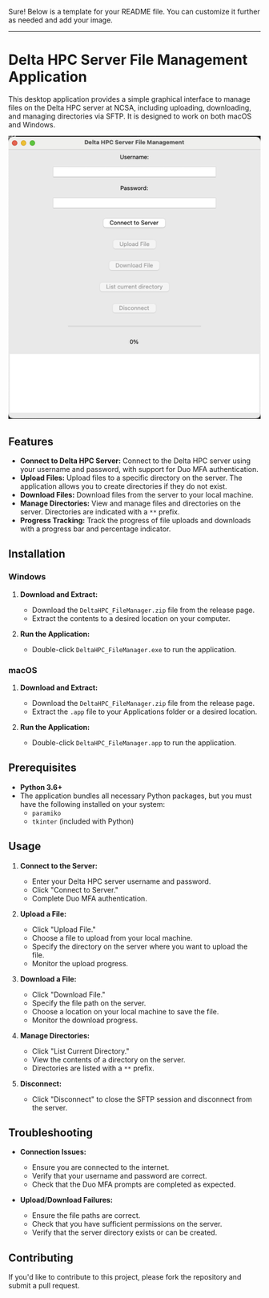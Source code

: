 Sure! Below is a template for your README file. You can customize it further as needed and add your image.

---

# Delta HPC Server File Management Application

This desktop application provides a simple graphical interface to manage files on the Delta HPC server at NCSA, including uploading, downloading, and managing directories via SFTP. It is designed to work on both macOS and Windows.

![Screenshot of the Application](sample.png)

## Features

- **Connect to Delta HPC Server:** Connect to the Delta HPC server using your username and password, with support for Duo MFA authentication.
- **Upload Files:** Upload files to a specific directory on the server. The application allows you to create directories if they do not exist.
- **Download Files:** Download files from the server to your local machine.
- **Manage Directories:** View and manage files and directories on the server. Directories are indicated with a `**` prefix.
- **Progress Tracking:** Track the progress of file uploads and downloads with a progress bar and percentage indicator.

## Installation

### Windows

1. **Download and Extract:**
   - Download the `DeltaHPC_FileManager.zip` file from the release page.
   - Extract the contents to a desired location on your computer.

2. **Run the Application:**
   - Double-click `DeltaHPC_FileManager.exe` to run the application.

### macOS

1. **Download and Extract:**
   - Download the `DeltaHPC_FileManager.zip` file from the release page.
   - Extract the `.app` file to your Applications folder or a desired location.

2. **Run the Application:**
   - Double-click `DeltaHPC_FileManager.app` to run the application.

## Prerequisites

- **Python 3.6+**
- The application bundles all necessary Python packages, but you must have the following installed on your system:
  - `paramiko`
  - `tkinter` (included with Python)

## Usage

1. **Connect to the Server:**
   - Enter your Delta HPC server username and password.
   - Click "Connect to Server."
   - Complete Duo MFA authentication.

2. **Upload a File:**
   - Click "Upload File."
   - Choose a file to upload from your local machine.
   - Specify the directory on the server where you want to upload the file.
   - Monitor the upload progress.

3. **Download a File:**
   - Click "Download File."
   - Specify the file path on the server.
   - Choose a location on your local machine to save the file.
   - Monitor the download progress.

4. **Manage Directories:**
   - Click "List Current Directory."
   - View the contents of a directory on the server.
   - Directories are listed with a `**` prefix.

5. **Disconnect:**
   - Click "Disconnect" to close the SFTP session and disconnect from the server.

## Troubleshooting

- **Connection Issues:**
  - Ensure you are connected to the internet.
  - Verify that your username and password are correct.
  - Check that the Duo MFA prompts are completed as expected.

- **Upload/Download Failures:**
  - Ensure the file paths are correct.
  - Check that you have sufficient permissions on the server.
  - Verify that the server directory exists or can be created.

## Contributing

If you'd like to contribute to this project, please fork the repository and submit a pull request.